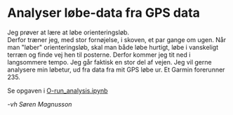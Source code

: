 # Analyser løbe-data fra GPS data

Jeg prøver at lære at løbe orienteringsløb.  
Derfor træner jeg, med stor fornøjelse, i skoven, et par gange om ugen.
Når man "løber" orienteringsløb, skal man både løbe hurtigt, løbe i vanskeligt terræn og finde vej hen til posterne. Derfor kommer jeg tit ned i langsommere tempo. Jeg går faktisk en stor del af vejen.
Jeg vil gerne analysere min løbetur, ud fra data fra mit GPS løbe ur. Et Garmin forerunner 235.

Se opgaven i [O-run_analysis.ipynb](O-run_analysis.ipynb)

_-vh Søren Magnusson_